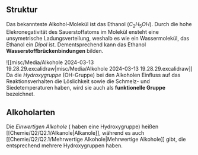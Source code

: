 ## Struktur

Das bekannteste Alkohol-Molekül ist das Ethanol ($C_{2}H_{5}OH$). Durch die hohe Elekronegativität des Sauerstoffatoms im Molekül ensteht eine unsymetrische Ladungsverteilung, weshalb es wie ein Wassermolekül, das Ethanol ein *Dipol* ist. Dementsprechend kann das Ethanol **Wasserstoffbrückenbindungen** bilden.

![[misc/Media/Alkohole 2024-03-13 19.28.29.excalidraw|misc/Media/Alkohole 2024-03-13 19.28.29.excalidraw]]
Da die *Hydroxygruppe* (OH-Gruppe) bei den Alkoholen Einfluss auf das Reaktionsverhalten die Löslichkeit sowie die Schmelz- und Siedetemperaturen haben, wird sie auch als **funktionelle Gruppe** bezeichnet. 

## Alkoholarten

Die *Einwertigen Alkohole* ( haben eine Hydroxygruppe) heißen [[Chemie/Q2/Q2.1/Alkanole|Alkanole]], während es auch [[Chemie/Q2/Q2.1/Mehrwertige Alkohole|Mehrwertige Alkohole]] gibt, die entsprechend mehrere Hydroxygruppen haben.